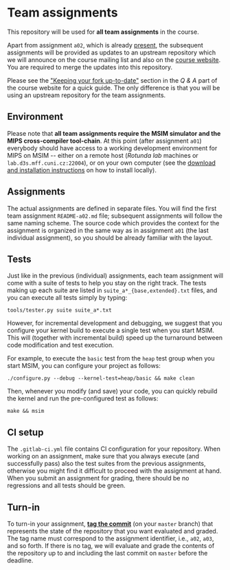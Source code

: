 # Team assignments

This repository will be used for **all team assignments** in the course.

Apart from assignment `a02`, which is already [present](README-a02.md), the
subsequent assignments will be provided as updates to an upstream repository
which we will announce on the course mailing list and also on the
[course website](https://d3s.mff.cuni.cz/teaching/nswi004).
You are required to merge the updates into this repository.

Please see the ["Keeping your fork up-to-date"](https://d3s.mff.cuni.cz/teaching/nswi004/qa/#keeping-your-fork-up-to-date)
section in the *Q & A* part of the course website for a quick guide. The only
difference is that you will be using an upstream repository for the team
assignments.

## Environment

Please note that **all team assignments require the MSIM simulator and the MIPS
cross-compiler tool-chain**. At this point (after assignment `a01`) everybody
should have access to a working development environment for MIPS on MSIM -- either
on a remote host (*Rotunda lab* machines or `lab.d3s.mff.cuni.cz:22004`), or on your
own computer (see the [download and installation instructions](https://d3s.mff.cuni.cz/teaching/nswi004)
on how to install locally).

## Assignments

The actual assignments are defined in separate files. You will find the first
team assignment `README-a02.md` file; subsequent assignments will follow the
same naming scheme. The source code which provides the context for the 
assignment is organized in the same way as in assignment `a01` (the last
individual assignment), so you should be already familiar with the layout.

## Tests

Just like in the previous (individual) assignments, each team assignment will
come with a suite of tests to help you stay on the right track. The tests
making up each suite are listed in `suite_a*_{base,extended}.txt` files, and
you can execute all tests simply by typing:

```shell
tools/tester.py suite suite_a*.txt
```

However, for incremental development and debugging, we suggest that you
configure your kernel build to execute a single test when you start MSIM.
This will (together with incremental build) speed up the turnaround between
code modification and test execution.

For example, to execute the `basic` test from the `heap` test group when
you start MSIM, you can configure your project as follows:

```shell
./configure.py --debug --kernel-test=heap/basic && make clean
```

Then, whenever you modify (and save) your code, you can quickly rebuild
the kernel and run the pre-configured test as follows:

```shell
make && msim
```


## CI setup

The `.gitlab-ci.yml` file contains CI configuration for your repository. When
working on an assignment, make sure that you always execute (and successfully
pass) also the test suites from the previous assignments, otherwise you might
find it difficult to proceed with the assignment at hand. When you submit an 
assignment for grading, there should be no regressions and all tests should
be green.

## Turn-in

To turn-in your assignment, [**tag the commit**](https://git-scm.com/book/en/v2/Git-Basics-Tagging)
(on your `master` branch) that represents the state of the repository that you
want evaluated and graded. The tag name must correspond to the assignment
identifier, i.e., `a02`, `a03`, and so forth. If there is no tag, we will
evaluate and grade the contents of the repository up to and including the
last commit on `master` before the deadline.
